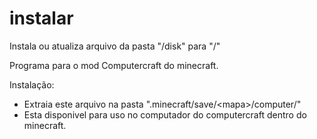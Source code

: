 # instalar
Instala ou atualiza arquivo da pasta "/disk" para "/"

Programa para o mod Computercraft do minecraft.

Instalação:

- Extraia este arquivo na pasta ".minecraft/save/\<mapa\>/computer/<id numerico do computador>"
- Esta disponivel para uso no computador do computercraft dentro do minecraft.
